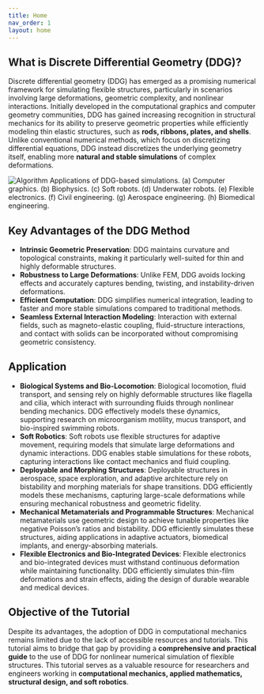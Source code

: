 ```yaml
---
title: Home
nav_order: 1
layout: home
---
```


<!-- <span style="font-family: 'Roboto', sans-serif; font-size: 20px; font-weight: bold;">
Why DDG?
</span> -->

## What is Discrete Differential Geometry (DDG)?

Discrete differential geometry (DDG) has emerged as a promising numerical framework for simulating flexible structures, particularly in scenarios involving large deformations, geometric complexity, and nonlinear interactions. Initially developed in the computational graphics and computer geometry communities, DDG has gained increasing recognition in structural mechanics for its ability to preserve geometric properties while efficiently modeling thin elastic structures, such as **rods, ribbons, plates, and shells**. Unlike conventional numerical methods, which focus on discretizing differential equations, DDG instead discretizes the underlying geometry itself, enabling more **natural and stable simulations** of complex deformations.

![Algorithm](assets/figures/DDG_Application.png) Applications of DDG-based simulations. (a) Computer graphics. (b) Biophysics. (c) Soft robots. (d) Underwater robots. (e) Flexible electronics. (f) Civil engineering. (g) Aerospace engineering. (h) Biomedical engineering.

## Key Advantages of the DDG Method

- **Intrinsic Geometric Preservation**: DDG maintains curvature and topological constraints, making it particularly well-suited for thin and highly deformable structures.
- **Robustness to Large Deformations**: Unlike FEM, DDG avoids locking effects and accurately captures bending, twisting, and instability-driven deformations.
- **Efficient Computation**: DDG simplifies numerical integration, leading to faster and more stable simulations compared to traditional methods.
- **Seamless External Interaction Modeling**: Interaction with external fields, such as magneto-elastic coupling, fluid-structure interactions, and contact with solids can be incorporated without compromising geometric consistency.

<!-- <span style="font-family: 'Roboto', sans-serif; font-size: 20px; font-weight: bold;">
Application
</span> -->

## Application
- **Biological Systems and Bio-Locomotion**: Biological locomotion, fluid transport, and sensing rely on highly deformable structures like flagella and cilia, which interact with surrounding fluids through nonlinear bending mechanics. DDG effectively models these dynamics, supporting research on microorganism motility, mucus transport, and bio-inspired swimming robots.
- **Soft Robotics**: Soft robots use flexible structures for adaptive movement, requiring models that simulate large deformations and dynamic interactions. DDG enables stable simulations for these robots, capturing interactions like contact mechanics and fluid coupling.
- **Deployable and Morphing Structures**: Deployable structures in aerospace, space exploration, and adaptive architecture rely on bistability and morphing materials for shape transitions. DDG efficiently models these mechanisms, capturing large-scale deformations while ensuring mechanical robustness and geometric fidelity.
- **Mechanical Metamaterials and Programmable Structures**: Mechanical metamaterials use geometric design to achieve tunable properties like negative Poisson’s ratios and bistability. DDG efficiently simulates these structures, aiding applications in adaptive actuators, biomedical implants, and energy-absorbing materials.
- **Flexible Electronics and Bio-Integrated Devices**: Flexible electronics and bio-integrated devices must withstand continuous deformation while maintaining functionality. DDG efficiently simulates thin-film deformations and strain effects, aiding the design of durable wearable and medical devices.

## Objective of the Tutorial
Despite its advantages, the adoption of DDG in computational mechanics remains limited due to the lack of accessible resources and tutorials. This tutorial aims to bridge that gap by providing a **comprehensive and practical guide** to the use of DDG for nonlinear numerical simulation of flexible structures. This tutorial serves as a valuable resource for researchers and engineers working in **computational mechanics, applied mathematics, structural design, and soft robotics**.
